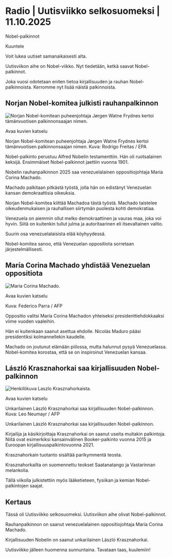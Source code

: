 # Radio | Uutisviikko selkosuomeksi | 11.10.2025

Nobel-palkinnot

Kuuntele

Voit lukea uutiset samanaikaisesti alta.

Uutisviikon aihe on Nobel-viikko. Nyt tiedetään, ketkä saavat Nobel-palkinnot.

Joka vuosi odotetaan eniten tietoa kirjallisuuden ja rauhan Nobel-palkinnoista. Kerromme nyt lisää näistä palkinnoista.

## Norjan Nobel-komitea julkisti rauhanpalkinnon

![Norjan Nobel-komitean puheenjohtaja Jørgen Watne Frydnes kertoi tämänvuotisen palkinnonsaajan nimen.](https://images.cdn.yle.fi/image/upload/c_crop,h_4860,w_8640,x_0,y_473/ar_1.7777777777777777,c_fill,g_faces,h_431,w_767/dpr_1.0/q_auto:eco/f_auto/fl_lossy/v1760094257/39-153664268e8e7a4c79b9)

Avaa kuvien katselu

Norjan Nobel-komitean puheenjohtaja Jørgen Watne Frydnes kertoi tämänvuotisen palkinnonsaajan nimen. Kuva: Rodrigo Freitas / EPA

Nobel-palkinto perustuu Alfred Nobelin testamenttiin. Hän oli ruotsalainen keksijä. Ensimmäiset Nobel-palkinnot jaettiin vuonna 1901.

Nobelin rauhanpalkinnon 2025 saa venezuelalainen oppositiojohtaja María Corina Machado.

Machado palkitaan pitkästä työstä, jolla hän on edistänyt Venezuelan kansan demokraattisia oikeuksia.

Norjan Nobel-komitea kiittää Machadoa tästä työstä. Machado taistelee oikeudenmukaisen ja rauhallisen siirtymän puolesta kohti demokratiaa.

Venezuela on aiemmin ollut melko demokraattinen ja vauras maa, joka voi hyvin. Siitä on kuitenkin tullut julma ja autoritaarinen eli itsevaltainen valtio.

Suurin osa venezuelalaisista elää köyhyydessä.

Nobel-komitea sanoo, että Venezuelan oppositiota sorretaan järjestelmällisesti.

## María Corina Machado yhdistää Venezuelan oppositiota

![Maria Corina Machado.](https://images.cdn.yle.fi/image/upload/c_crop,h_2880,w_5120,x_0,y_533/ar_1.7777777777777777,c_fill,g_faces,h_431,w_767/dpr_1.0/q_auto:eco/f_auto/fl_lossy/v1760109625/39-153683468e92414d4d52)

Avaa kuvien katselu

Kuva: Federico Parra / AFP

Oppositio valitsi María Corina Machadon yhteiseksi presidenttiehdokkaaksi viime vuoden vaaleihin.

Hän ei kuitenkaan saanut asettua ehdolle. Nicolás Maduro pääsi presidentiksi kolmannellekin kaudelle.

Machado on joutunut elämään piilossa, mutta halunnut pysyä Venezuelassa. Nobel-komitea korostaa, että se on inspiroinut Venezuelan kansaa.

## László Krasznahorkai saa kirjallisuuden Nobel-palkinnon

![Henkilökuva Laszlo Krasznahorkaista.](https://images.cdn.yle.fi/image/upload/c_crop,h_2536,w_4509,x_0,y_34/ar_1.7777777777777777,c_fill,g_faces,h_431,w_767/dpr_1.0/q_auto:eco/f_auto/fl_lossy/v1760010085/39-153591268e79f360d7c7)

Avaa kuvien katselu

Unkarilainen László Krasznahorkai saa kirjallisuuden Nobel-palkinnon.  Kuva: Leo Neumayr / AFP

Unkarilainen László Krasznahorkai saa kirjallisuuden Nobel-palkinnon.

Kirjailija ja käsikirjoittaja Krasznahorkai on saanut useita muitakin palkintoja. Niitä ovat esimerkiksi kansainvälinen Booker-palkinto vuonna 2015 ja Euroopan kirjallisuuspalkintovuonna 2021.

Krasznahorkain tuotanto sisältää parikymmentä teosta.

Krasznahorkailta on suomennettu teokset Saatanatango ja Vastarinnan melankolia.

Tällä viikolla julkistettiin myös lääketieteen, fysiikan ja kemian Nobel-palkintojen saajat.

## Kertaus

Tässä oli Uutisviikko selkosuomeksi. Uutisviikon aihe olivat Nobel-palkinnot.

Rauhanpalkinnon on saanut venezuelalainen oppositiojohtaja María Corina Machado.

Kirjallisuuden Nobelin on saanut unkarilainen László Krasznahorkai.

Uutisviikko jälleen huomenna sunnuntaina. Tavataan taas, kuulemiin!
